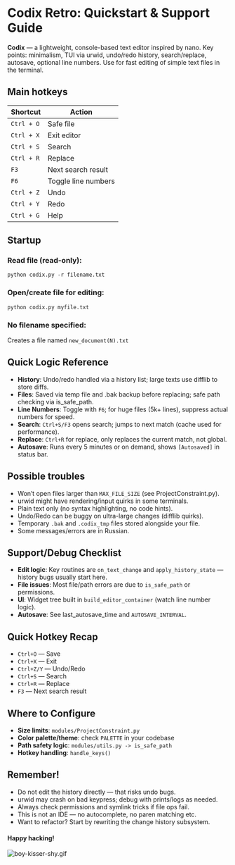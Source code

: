 # Codix Retro: Quickstart & Support Guide
 
**Codix** ― a lightweight, console-based text editor inspired by nano.
Key points: minimalism, TUI via urwid, undo/redo history, search/replace, autosave, optional line numbers.
Use for fast editing of simple text files in the terminal.

## Main hotkeys

| Shortcut   | Action              |
|------------|---------------------|
| `Ctrl + O` | Safe file           |
| `Ctrl + X` | Exit editor         |
| `Ctrl + S` | Search              |
| `Ctrl + R` | Replace             |
| `F3`       | Next search result  |
| `F6`       | Toggle line numbers |
| `Ctrl + Z` | Undo                |
| `Ctrl + Y` | Redo                |
| `Ctrl + G` | Help                |

## Startup

### Read file (read-only):
```commandline
python codix.py -r filename.txt
```

### Open/create file for editing:
```commandline
python codix.py myfile.txt
```

### No filename specified:
Creates a file named `new_document(N).txt`

## Quick Logic Reference

* **History**: Undo/redo handled via a history list; large texts use difflib to store diffs.
* **Files**: Saved via temp file and .bak backup before replacing; safe path checking via is_safe_path.
* **Line Numbers**: Toggle with `F6`; for huge files (5k+ lines), suppress actual numbers for speed.
* **Search**: `Ctrl+S/F3` opens search; jumps to next match (cache used for performance).
* **Replace**: `Ctrl+R` for replace, only replaces the current match, not global.
* **Autosave**: Runs every 5 minutes or on demand, shows `[Autosaved]` in status bar.

## Possible troubles

* Won’t open files larger than `MAX_FILE_SIZE` (see ProjectConstraint.py).
* urwid might have rendering/input quirks in some terminals.
* Plain text only (no syntax highlighting, no code hints).
* Undo/Redo can be buggy on ultra-large changes (difflib quirks).
* Temporary `.bak` and `.codix_tmp` files stored alongside your file.
* Some messages/errors are in Russian.

## Support/Debug Checklist
* **Edit logic**: Key routines are `on_text_change` and `apply_history_state` — history bugs usually start here.
* **File issues**: Most file/path errors are due to `is_safe_path` or permissions.
* **UI**: Widget tree built in `build_editor_container` (watch line number logic).
* **Autosave**: See last_autosave_time and `AUTOSAVE_INTERVAL`.

## Quick Hotkey Recap
* `Ctrl+O` — Save
* `Ctrl+X` — Exit
* `Ctrl+Z/Y` — Undo/Redo
* `Ctrl+S` — Search
* `Ctrl+R` — Replace
* `F3` — Next search result

## Where to Configure
* **Size limits**: `modules/ProjectConstraint.py`
* **Color palette/theme**: check `PALETTE` in your codebase
* **Path safety logic**: `modules/utils.py -> is_safe_path`
* **Hotkey handling**: `handle_keys()`

## Remember!
* Do not edit the history directly — that risks undo bugs.
* urwid may crash on bad keypress; debug with prints/logs as needed.
* Always check permissions and symlink tricks if file ops fail.
* This is not an IDE — no autocomplete, no paren matching etc.
* Want to refactor? Start by rewriting the change history subsystem.

#### Happy hacking!

![boy-kisser-shy.gif](https://media1.tenor.com/m/JtGXh6i-fdQAAAAC/boy-kisser-keyboard.gif)

